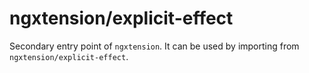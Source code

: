 # ngxtension/explicit-effect

Secondary entry point of `ngxtension`. It can be used by importing from `ngxtension/explicit-effect`.
